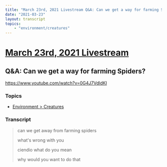 ```yaml
---
title: "March 23rd, 2021 Livestream Q&A: Can we get a way for farming Spiders?"
date: "2021-03-23"
layout: transcript
topics:
    - "environment/creatures"
---
```

# [March 23rd, 2021 Livestream](../2021-03-23.md)
## Q&A: Can we get a way for farming Spiders?
https://www.youtube.com/watch?v=0G4J7VdldKI

### Topics
* [Environment > Creatures](../topics/environment/creatures.md)

### Transcript

> can we get away from farming spiders
>
> what's wrong with you
>
> ciendio what do you mean
>
> why would you want to do that

